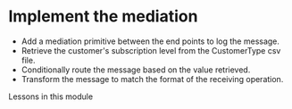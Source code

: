 <!-- image -->

# Implement the mediation

- Add a mediation primitive between the end points to log the message.
- Retrieve the customer's subscription level from the CustomerType csv file.
- Conditionally route the message based on the value retrieved.
- Transform the message to match the format of the receiving operation.

Lessons in this module